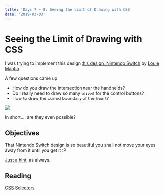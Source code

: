 ```yaml
---
title: 'Days 7 ~ 8: Seeing the Limit of Drawing with CSS'
date: '2019-03-03'
---
```


# Seeing the Limit of Drawing with CSS

I was trying to implement this design [this design, Nintendo Switch](https://dribbble.com/shots/3348456-Nintendo-Switch) by [Louie Mantia](https://dribbble.com/mantia).

A few questions came up

- How do you draw the intersection near the handhelds?
- Do I really need to draw so many `<div>`s for the control buttons?
- How to draw the curled boundary of the heart?

![](https://cdn.dribbble.com/users/763/screenshots/3348456/switch.png)

In short.... are they even possible?

## Objectives

That Nintendo Switch design is so beautiful you shall not move your eyes away from it until you get it :P

[Just a hint](https://codepen.io/wgao19/pen/vvZoQW), as always.

## Reading

[CSS Selectors](https://drafts.csswg.org/css2/selector.html)
